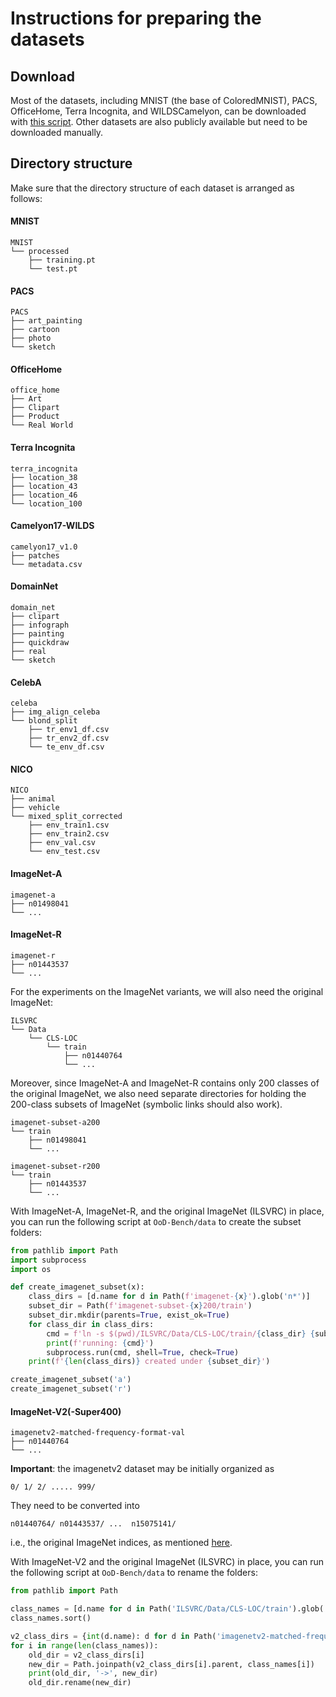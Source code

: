 # Instructions for preparing the datasets
## Download
Most of the datasets, including MNIST (the base of ColoredMNIST), PACS, OfficeHome, Terra Incognita, and WILDSCamelyon, can be downloaded with [this script](https://github.com/m-Just/DomainBed/blob/main/domainbed/scripts/download.py).
Other datasets are also publicly available but need to be downloaded manually.

## Directory structure
Make sure that the directory structure of each dataset is arranged as follows:
#### MNIST
```
MNIST
└── processed
    ├── training.pt
    └── test.pt
```
#### PACS
```
PACS
├── art_painting
├── cartoon
├── photo
└── sketch
```
#### OfficeHome
```
office_home
├── Art
├── Clipart
├── Product
└── Real World
```
#### Terra Incognita
```
terra_incognita
├── location_38
├── location_43
├── location_46
└── location_100
```
#### Camelyon17-WILDS
```
camelyon17_v1.0
├── patches
└── metadata.csv
```
#### DomainNet
```
domain_net
├── clipart
├── infograph
├── painting
├── quickdraw
├── real
└── sketch
```
#### CelebA
```
celeba
├── img_align_celeba
└── blond_split
    ├── tr_env1_df.csv
    ├── tr_env2_df.csv
    └── te_env_df.csv
```
#### NICO
```
NICO
├── animal
├── vehicle
└── mixed_split_corrected
    ├── env_train1.csv
    ├── env_train2.csv
    ├── env_val.csv
    └── env_test.csv
```
#### ImageNet-A
```
imagenet-a
├── n01498041
└── ...
```
#### ImageNet-R
```
imagenet-r
├── n01443537
└── ...
```

For the experiments on the ImageNet variants, we will also need the original ImageNet:
```
ILSVRC
└── Data
    └── CLS-LOC
        └── train
            ├── n01440764
            └── ...
```
Moreover, since ImageNet-A and ImageNet-R contains only 200 classes of the original ImageNet, we also need separate directories for holding the 200-class subsets of ImageNet (symbolic links should also work).
```
imagenet-subset-a200
└── train
    ├── n01498041
    └── ...
```
```
imagenet-subset-r200
└── train
    ├── n01443537
    └── ...
```

With ImageNet-A, ImageNet-R, and the original ImageNet (ILSVRC) in place,
you can run the following script at `OoD-Bench/data` to create the subset folders:
```python
from pathlib import Path
import subprocess
import os

def create_imagenet_subset(x):
    class_dirs = [d.name for d in Path(f'imagenet-{x}').glob('n*')]
    subset_dir = Path(f'imagenet-subset-{x}200/train')
    subset_dir.mkdir(parents=True, exist_ok=True)
    for class_dir in class_dirs:
        cmd = f'ln -s $(pwd)/ILSVRC/Data/CLS-LOC/train/{class_dir} {subset_dir}/{class_dir}'
        print(f'running: {cmd}')
        subprocess.run(cmd, shell=True, check=True)
    print(f'{len(class_dirs)} created under {subset_dir}')

create_imagenet_subset('a')
create_imagenet_subset('r')
```

#### ImageNet-V2(-Super400)
```
imagenetv2-matched-frequency-format-val
├── n01440764
└── ...
```
**Important**: the imagenetv2 dataset may be initially organized as
```
0/ 1/ 2/ ..... 999/
```
They need to be converted into
```
n01440764/ n01443537/ ...  n15075141/
```
i.e., the original ImageNet indices, as mentioned [here](https://github.com/modestyachts/ImageNetV2/issues/4).

With ImageNet-V2 and the original ImageNet (ILSVRC) in place, you can run the following script at `OoD-Bench/data` to rename the folders:
```python
from pathlib import Path

class_names = [d.name for d in Path('ILSVRC/Data/CLS-LOC/train').glob('*')]
class_names.sort()

v2_class_dirs = {int(d.name): d for d in Path('imagenetv2-matched-frequency-format-val').glob('*')}
for i in range(len(class_names)):
    old_dir = v2_class_dirs[i]
    new_dir = Path.joinpath(v2_class_dirs[i].parent, class_names[i])
    print(old_dir, '->', new_dir)
    old_dir.rename(new_dir)
```
